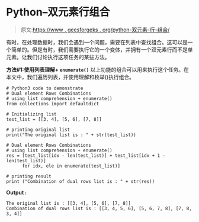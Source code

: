 # Python–双元素行组合

> 原文:[https://www . geesforgeks . org/python-双元素-行-组合/](https://www.geeksforgeeks.org/python-dual-element-rows-combinations/)

有时，在处理数据时，我们会遇到一个问题，需要在列表中查找组合。这可以是一个简单的。但是有时，我们需要执行它的一个变体，并拥有一个双元素行而不是单元素。让我们讨论执行这项任务的某些方法。

**方法#1:使用列表理解+ `enumerate()`**
以上功能的组合可以用来执行这个任务。在本文中，我们遍历列表，并使用理解和枚举()执行组合。

```
# Python3 code to demonstrate 
# Dual element Rows Combinations
# using list comprehension + enumerate()
from collections import defaultdict

# Initializing list
test_list = [[3, 4], [5, 6], [7, 8]]

# printing original list 
print("The original list is : " + str(test_list))

# Dual element Rows Combinations
# using list comprehension + enumerate()
res = [test_list[idx - len(test_list)] + test_list[idx + 1 - len(test_list)] 
      for idx, ele in enumerate(test_list)]

# printing result 
print ("Combination of dual rows list is : " + str(res))
```

**Output :**

```
The original list is : [[3, 4], [5, 6], [7, 8]]
Combination of dual rows list is : [[3, 4, 5, 6], [5, 6, 7, 8], [7, 8, 3, 4]]

```